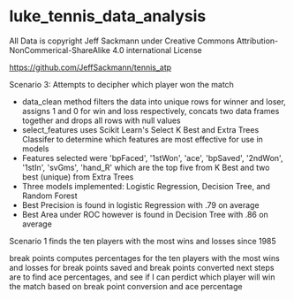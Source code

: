 # luke_tennis_data_analysis
All Data is copyright Jeff Sackmann under Creative Commons Attribution-NonCommerical-ShareAlike 4.0 international License

https://github.com/JeffSackmann/tennis_atp

Scenario 3: Attempts to decipher which player won the match
<ul>
    <li> data_clean method filters the data into unique rows for winner and loser, assigns 1 and 0 for win and loss respectively, concats two data frames together and drops all rows with null values</li>
    <li> select_features uses Scikit Learn's Select K Best and Extra Trees Classifer to determine which features are most effective for use in models</li>
    <li>Features selected were 'bpFaced', '1stWon', 'ace', 'bpSaved', '2ndWon', '1stIn', 'svGms', 'hand_R' which are the top five from K Best and two best (unique) from Extra Trees</li>
    <li>Three models implemented: Logistic Regression, Decision Tree, and Random Forest</li>
    <li>Best Precision is found in logistic Regression with .79 on average</li>
    <li>Best Area under ROC however is found in Decision Tree with .86 on average</li>
</ul>

Scenario 1 finds the ten players with the most wins and losses since 1985

break points computes percentages for the ten players with the most wins and losses for break points saved and break points converted
next steps are to find ace percentages, and see if I can perdict which player will win the match based on break point conversion and ace percentage
